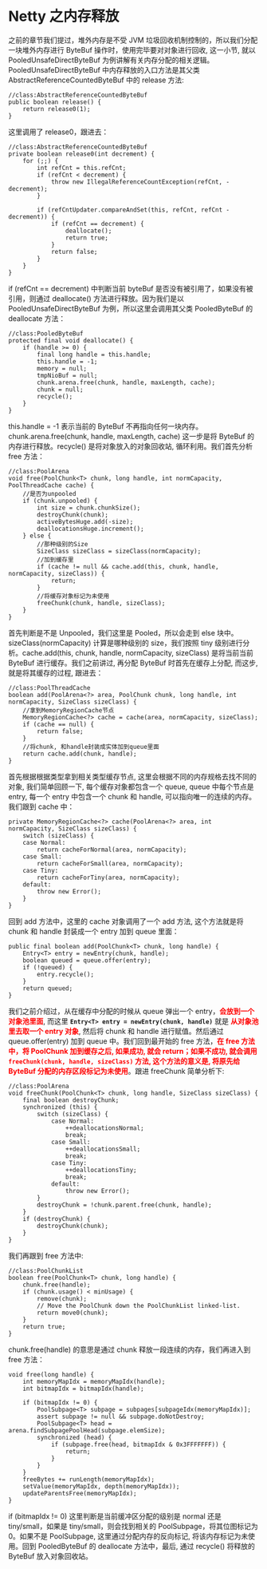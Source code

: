 # Netty 之内存释放

之前的章节我们提过，堆外内存是不受 JVM 垃圾回收机制控制的，所以我们分配一块堆外内存进行 ByteBuf 操作时，使用完毕要对对象进行回收, 这一小节, 就以 PooledUnsafeDirectByteBuf 为例讲解有关内存分配的相关逻辑。PooledUnsafeDirectByteBuf 中内存释放的入口方法是其父类 AbstractReferenceCountedByteBuf 中的 release 方法:

```java{.line-numbers}
//class:AbstractReferenceCountedByteBuf
public boolean release() {
    return release0(1);
}
```

这里调用了 release0，跟进去：

```java{.line-numbers}
//class:AbstractReferenceCountedByteBuf
private boolean release0(int decrement) {
    for (;;) {
        int refCnt = this.refCnt;
        if (refCnt < decrement) {
            throw new IllegalReferenceCountException(refCnt, -decrement);
        }

        if (refCntUpdater.compareAndSet(this, refCnt, refCnt - decrement)) {
            if (refCnt == decrement) {
                deallocate();
                return true;
            }
            return false;
        }
    }
} 
```

if (refCnt == decrement) 中判断当前 byteBuf 是否没有被引用了，如果没有被引用，则通过 deallocate() 方法进行释放。因为我们是以 PooledUnsafeDirectByteBuf 为例，所以这里会调用其父类 PooledByteBuf 的 deallocate 方法：

```java{.line-numbers}
//class:PooledByteBuf
protected final void deallocate() {
    if (handle >= 0) {
        final long handle = this.handle;
        this.handle = -1;
        memory = null;
        tmpNioBuf = null;
        chunk.arena.free(chunk, handle, maxLength, cache);
        chunk = null;
        recycle();
    }
} 
```

this.handle = -1 表示当前的 ByteBuf 不再指向任何一块内存。chunk.arena.free(chunk, handle, maxLength, cache) 这一步是将 ByteBuf 的内存进行释放。recycle() 是将对象放入的对象回收站, 循环利用。我们首先分析 free 方法：

```java{.line-numbers}
//class:PoolArena
void free(PoolChunk<T> chunk, long handle, int normCapacity, PoolThreadCache cache) {
    //是否为unpooled
    if (chunk.unpooled) {
        int size = chunk.chunkSize();
        destroyChunk(chunk);
        activeBytesHuge.add(-size);
        deallocationsHuge.increment();
    } else {
        //那种级别的Size
        SizeClass sizeClass = sizeClass(normCapacity);
        //加到缓存里
        if (cache != null && cache.add(this, chunk, handle, normCapacity, sizeClass)) {
            return;
        }
        //将缓存对象标记为未使用
        freeChunk(chunk, handle, sizeClass);
    }
} 
```

首先判断是不是 Unpooled，我们这里是 Pooled，所以会走到 else 块中。sizeClass(normCapacity) 计算是哪种级别的 size，我们按照 tiny 级别进行分析。cache.add(this, chunk, handle, normCapacity, sizeClass) 是将当前当前 ByteBuf 进行缓存。我们之前讲过, 再分配 ByteBuf 时首先在缓存上分配, 而这步, 就是将其缓存的过程, 跟进去：

```java{.line-numbers}
//class:PoolThreadCache
boolean add(PoolArena<?> area, PoolChunk chunk, long handle, int normCapacity, SizeClass sizeClass) {
    //拿到MemoryRegionCache节点
    MemoryRegionCache<?> cache = cache(area, normCapacity, sizeClass);
    if (cache == null) {
        return false;
    }
    //将chunk, 和handle封装成实体加到queue里面
    return cache.add(chunk, handle);
} 
```

首先根据根据类型拿到相关类型缓存节点, 这里会根据不同的内存规格去找不同的对象, 我们简单回顾一下, 每个缓存对象都包含一个 queue, queue 中每个节点是 entry, 每一个 entry 中包含一个 chunk 和 handle, 可以指向唯一的连续的内存。我们跟到 cache 中：

```java{.line-numbers}
private MemoryRegionCache<?> cache(PoolArena<?> area, int normCapacity, SizeClass sizeClass) {
    switch (sizeClass) {
    case Normal:
        return cacheForNormal(area, normCapacity);
    case Small:
        return cacheForSmall(area, normCapacity);
    case Tiny:
        return cacheForTiny(area, normCapacity);
    default:
        throw new Error();
    }
} 
```

回到 add 方法中，这里的 cache 对象调用了一个 add 方法, 这个方法就是将 chunk 和 handle 封装成一个 entry 加到 queue 里面：

```java{.line-numbers}
public final boolean add(PoolChunk<T> chunk, long handle) {
    Entry<T> entry = newEntry(chunk, handle); 
    boolean queued = queue.offer(entry);
    if (!queued) {
        entry.recycle();
    }
    return queued;
} 
```

我们之前介绍过，从在缓存中分配的时候从 queue 弹出一个 entry，**<font color="red">会放到一个对象池里面</font>**, 而这里 **`Entry<T> entry = newEntry(chunk, handle)`** 就是 **<font color="red">从对象池里去取一个 entry 对象</font>**, 然后将 chunk 和 handle 进行赋值。然后通过 queue.offer(entry) 加到 queue 中。我们回到最开始的 free 方法，**<font color="red">在 free 方法中，将 PoolChunk 加到缓存之后, 如果成功, 就会 return；如果不成功, 就会调用 **`freeChunk(chunk, handle, sizeClass)`** 方法, 这个方法的意义是, 将原先给 ByteBuf 分配的内存区段标记为未使用</font>**。跟进 freeChunk 简单分析下:

```java{.line-numbers}
//class:PoolArena
void freeChunk(PoolChunk<T> chunk, long handle, SizeClass sizeClass) {
    final boolean destroyChunk;
    synchronized (this) {
        switch (sizeClass) {
            case Normal:
                ++deallocationsNormal;
                break;
            case Small:
                ++deallocationsSmall;
                break;
            case Tiny:
                ++deallocationsTiny;
                break;
            default:
                throw new Error();
        }
        destroyChunk = !chunk.parent.free(chunk, handle);
    }
    if (destroyChunk) {
        destroyChunk(chunk);
    }
}
```

我们再跟到 free 方法中:

```java{.line-numbers}
//class:PoolChunkList
boolean free(PoolChunk<T> chunk, long handle) {
    chunk.free(handle);
    if (chunk.usage() < minUsage) {
        remove(chunk);
        // Move the PoolChunk down the PoolChunkList linked-list.
        return move0(chunk);
    }
    return true;
} 
```

chunk.free(handle) 的意思是通过 chunk 释放一段连续的内存，我们再进入到 free 方法：

```java{.line-numbers}
void free(long handle) {
    int memoryMapIdx = memoryMapIdx(handle);
    int bitmapIdx = bitmapIdx(handle);

    if (bitmapIdx != 0) { 
        PoolSubpage<T> subpage = subpages[subpageIdx(memoryMapIdx)];
        assert subpage != null && subpage.doNotDestroy;
        PoolSubpage<T> head = arena.findSubpagePoolHead(subpage.elemSize);
        synchronized (head) {
            if (subpage.free(head, bitmapIdx & 0x3FFFFFFF)) {
                return;
            }
        }
    }
    freeBytes += runLength(memoryMapIdx);
    setValue(memoryMapIdx, depth(memoryMapIdx));
    updateParentsFree(memoryMapIdx);
} 
```

if (bitmapIdx != 0) 这里判断是当前缓冲区分配的级别是 normal 还是 tiny/small，如果是 tiny/small，则会找到相关的 PoolSubpage，将其位图标记为 0。如果不是 PoolSubpage, 这里通过分配内存的反向标记, 将该内存标记为未使用。回到 PooledByteBuf 的 deallocate 方法中，最后, 通过 recycle() 将释放的 ByteBuf 放入对象回收站。